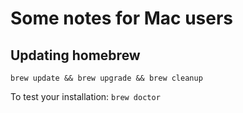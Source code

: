 # Some notes for Mac users
## Updating homebrew
`brew update && brew upgrade && brew cleanup`

To test your installation:
`brew doctor`
